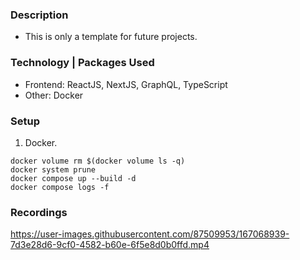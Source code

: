 ### Description
- This is only a template for future projects.

### Technology | Packages Used
- Frontend: ReactJS, NextJS, GraphQL, TypeScript
- Other: Docker

### Setup
1. Docker.
```
docker volume rm $(docker volume ls -q)
docker system prune
docker compose up --build -d
docker compose logs -f
```

### Recordings
https://user-images.githubusercontent.com/87509953/167068939-7d3e28d6-9cf0-4582-b60e-6f5e8d0b0ffd.mp4
